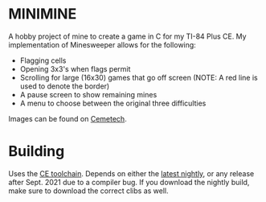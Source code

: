# MINIMINE
A hobby project of mine to create a game in C for my TI-84 Plus CE.
My implementation of Minesweeper allows for the following:
- Flagging cells
- Opening 3x3's when flags permit
- Scrolling for large (16x30) games that go off screen (NOTE: A red line is used to denote the border)
- A pause screen to show remaining mines
- A menu to choose between the original three difficulties

Images can be found on [Cemetech](https://www.cemetech.net/downloads/files/2246/x2556).

# Building
Uses the [CE toolchain](https://github.com/CE-programming/toolchain/).
Depends on either the [latest nightly](https://github.com/CE-programming/toolchain/releases/tag/nightly), or any release after Sept. 2021 due to a compiler bug.
If you download the nightly build, make sure to download the correct clibs as well.
